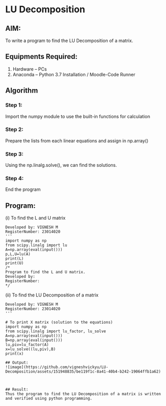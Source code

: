 # LU Decomposition 

## AIM:
To write a program to find the LU Decomposition of a matrix.

## Equipments Required:
1. Hardware – PCs
2. Anaconda – Python 3.7 Installation / Moodle-Code Runner

## Algorithm
### Step 1: 
Import the numpy module to use the built-in functions for calculation
### Step 2: 
Prepare the lists from each linear equations and assign in np.array()
### Step 3: 
Using the np.linalg.solve(), we can find the solutions.
### Step 4: 
End the program

## Program:
(i) To find the L and U matrix
```'''Program to find L and U matrix using LU decomposition.
Developed by: VIGNESH M
RegisterNumber: 23014020
'''
import numpy as np
from scipy.linalg import lu
A=np.array(eval(input()))
p,L,U=lu(A)
print(L)
print(U)
/*
Program to find the L and U matrix.
Developed by: 
RegisterNumber: 
*/
```
(ii) To find the LU Decomposition of a matrix
```'''Program to solve a matrix using LU decomposition.
Developed by: VIGNESH M
RegisterNumber: 23014020
'''

# To print X matrix (solution to the equations)
import numpy as np
from scipy.linalg import lu_factor, lu_solve
A=np.array(eval(input()))
B=np.array(eval(input()))
lu,piv=lu_factor(A)
x=lu_solve((lu,piv),B)
print(x)

## Output:
![image](https://github.com/vigneshvickyu/LU-Decomposition/assets/151948835/be119f1c-8a41-40b4-b242-19064ffb1a62)



## Result:
Thus the program to find the LU Decomposition of a matrix is written and verified using python programming.

